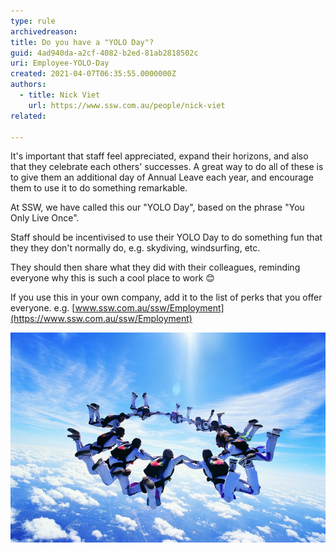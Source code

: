 ```yaml
---
type: rule
archivedreason:
title: Do you have a "YOLO Day"?
guid: 4ad940da-a2cf-4082-b2ed-81ab2818502c
uri: Employee-YOLO-Day
created: 2021-04-07T06:35:55.0000000Z
authors: 
  - title: Nick Viet
    url: https://www.ssw.com.au/people/nick-viet
related:

---
```


It's important that staff feel appreciated, expand their horizons, and also that they celebrate each others' successes. A great way to do all of these is to give them an additional day of Annual Leave each year, and encourage them to use it to do something remarkable. 


<!--endintro-->

At SSW, we have called this our "YOLO Day", based on the phrase "You Only Live Once". 

Staff should be incentivised to use their YOLO Day to do something fun that they they don't normally do, e.g. skydiving, windsurfing, etc. 

They should then share what they did with their colleagues, reminding everyone why this is such a cool place to work 😊

If you use this in your own company, add it to the list of perks that you offer everyone. e.g. [www.ssw.com.au/ssw/Employment](https://www.ssw.com.au/ssw/Employment)

![Figure: Sometimes people need a nudge to do something they'll remember for ever](ThinkstockPhotos-dv617062-1.jpg)


